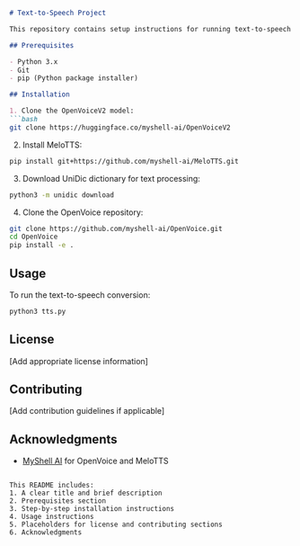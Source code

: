 ```markdown:text-to-speech/README.md
# Text-to-Speech Project

This repository contains setup instructions for running text-to-speech conversion using OpenVoice and MeloTTS.

## Prerequisites

- Python 3.x
- Git
- pip (Python package installer)

## Installation

1. Clone the OpenVoiceV2 model:
```bash
git clone https://huggingface.co/myshell-ai/OpenVoiceV2
```

2. Install MeloTTS:
```bash
pip install git+https://github.com/myshell-ai/MeloTTS.git
```

3. Download UniDic dictionary for text processing:
```bash
python3 -m unidic download
```

4. Clone the OpenVoice repository:
```bash
git clone https://github.com/myshell-ai/OpenVoice.git
cd OpenVoice
pip install -e .
```

## Usage

To run the text-to-speech conversion:
```bash
python3 tts.py
```

## License

[Add appropriate license information]

## Contributing

[Add contribution guidelines if applicable]

## Acknowledgments

- [MyShell AI](https://github.com/myshell-ai) for OpenVoice and MeloTTS
```

This README includes:
1. A clear title and brief description
2. Prerequisites section
3. Step-by-step installation instructions
4. Usage instructions
5. Placeholders for license and contributing sections
6. Acknowledgments